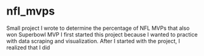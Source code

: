 # nfl_mvps
Small project I wrote to determine the percentage of NFL MVPs that also won Superbowl MVP
I first started this project because I wanted to practice with data scraping and visualization. After I started with the project, I realized that I did
